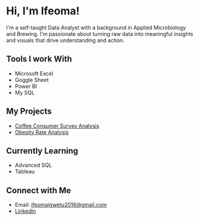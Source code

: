 # Hi, I'm Ifeoma!

I'm a self-taught Data Analyst with a background in Applied Microbiology and Brewing. I'm passionate about turning raw data into meaningful insights and visuals that drive understanding and action.

## Tools I work With
- Microsoft Excel
- Goggle Sheet
- Power BI
- My SQL

## My Projects
- [Coffee Consumer Survey Analysis](https://github.com/Ifeoma-portfoilo/Coffee-Consumer-Survey-Analysis)
- [Obesity Rate Analysis](https://github.com/Ifeoma-portfoilo/Obesity-Rate-Analysis)

## Currently Learning
- Advanced SQL
- Tableau

## Connect with Me
- Email: ifeomaigwetu2016@gmail.com
- [LinkedIn](www.linkedin.com/in/ifeoma-igwetu)
